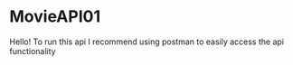 # MovieAPI01


Hello! To run this api I recommend using postman to easily access the api functionality
